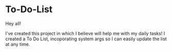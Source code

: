 # To-Do-List
Hey all!

I've created this project in which I believe will help me with my daily tasks!
I created a To Do List, incoporating system args so I can easily update the list at any time.


